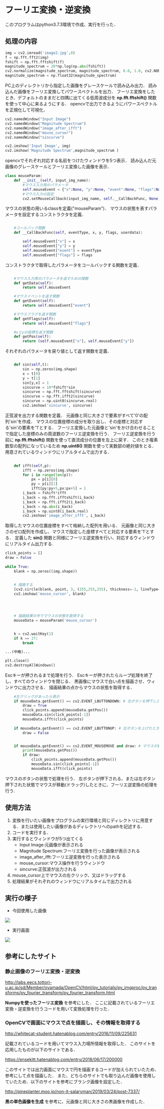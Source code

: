 # フーリエ変換・逆変換
このプログラムはpython3.7.3環境で作成、実行を行った．

## 処理の内容
``` python
img = cv2.imread('image2.jpg',0)
f = np.fft.fft2(img)
fshift = np.fft.fftshift(f)
magnitude_spectrum = 20*np.log(np.abs(fshift))
cv2.normalize(magnitude_spectrum, magnitude_spectrum, 0.0, 1.0, cv2.NORM_MINMAX)
magnitude_spectrum = np.float32(magnitude_spectrum)
```
PC上のディレクトリから指定した画像をグレースケールで読み込み出力．
読み込んだ画像をフーリエ変換してパワースペクトルを出力．
フーリエ変換をしたとき、デフォルトのままだと四隅に出てくる低周波成分を **np.fft.fftshift()** 関数を使って中心に来るようにする．
opencvで出力できるようにパワースペクトルを正規化して可視化．

``` python
cv2.namedWindow("Input Image")
cv2.namedWindow("Magnitude Spectrum")
cv2.namedWindow("image_after_ifft")
cv2.namedWindow("mouse_cursor")
cv2.namedWindow("sincurve")

cv2.imshow('Input Image', img)
cv2.imshow('Magnitude Spectrum',magnitude_spectrum )
```
opencvでそれぞれ対応する名前をつけたウィンドウを5つ表示．
読み込んだ元画像のグレースケールとフーリエ変換した画像を表示．

``` python
class mouseParam:
    def __init__(self, input_img_name):
        #マウス入力用のパラメータ
        self.mouseEvent = {"x":None, "y":None, "event":None, "flags":None}
        #マウス入力の設定
        cv2.setMouseCallback(input_img_name, self.__CallBackFunc, None)
```
マウスの状態の用いるclassを定義("mouseParam")．
マウスの状態を表すパラメータを設定するコンストラクタを定義．

``` python    

    #コールバック関数
    def __CallBackFunc(self, eventType, x, y, flags, userdata):

        self.mouseEvent["x"] = x
        self.mouseEvent["y"] = y
        self.mouseEvent["event"] = eventType
        self.mouseEvent["flags"] = flags
```  
コンストラクタで取得したパラメータをコールバックする関数を定義．

``` python

    #マウス入力用のパラメータを返すための関数
    def getData(self):
        return self.mouseEvent

    #マウスイベントを返す関数
    def getEvent(self):
        return self.mouseEvent["event"]

    #マウスフラグを返す関数
    def getFlags(self):
        return self.mouseEvent["flags"]

    #xとyの座標を返す関数
    def getPos(self):
        return (self.mouseEvent["x"], self.mouseEvent["y"])

```       
それぞれのパラメータを戻り値として返す関数を定義．
``` python

    def sin(self,t):
        sin = np.zeros(img.shape)
        x = t[0]
        y = t[1]
        sin[y,x] = 1
        sincurve = 10*fshift*sin
        sincurve = np.fft.fftshift(sincurve)
        sincurve = np.fft.ifft2(sincurve)
        sincurve = np.uint8(sincurve.real)
        cv2.imshow('sincurve', sincurve)

```        
正弦波を出力する関数を定義．
元画像と同じ大きさで要素がすべて'0'の配列'sin'を作成．
マウスの位置座標の成分を取り出し、その座標と対応する'sin'の要素を'1'とする．
フーリエ変換した元画像と'sin'をかけ合わせることで指定した座標のみの周波数のフーリエ逆変換を行う．
フーリエ逆変換を行う前に **np.fft.fftshift()** 関数を使って直流成分の位置を左上に戻す．
このとき複素数型の配列になっているため **np.uint8()** 関数を使って実数部の絶対値をとる．
用意されているウィンドウにリアルタイムで出力する．
``` python
        
    def ifft(self,p):
        ifft = np.zeros(img.shape)
        for i in range(len(p)):
            px = p[i][0]
            py = p[i][1]
            ifft[py:py+5,px:px+5] = 1
        i_back = fshift*ifft
        i_back = np.fft.ifftshift(i_back)
        i_back = np.fft.ifft2(i_back)
        i_back = np.abs(i_back)
        i_back = np.uint8(i_back.real)
        cv2.imshow('image_after_ifft', i_back)

```
取得したマウスの位置座標をすべて格納した配列を用いる．
元画像と同じ大きさのゼロ配列を作成し、マウスで指定した座標すべてと対応する要素を'1'とする．
定義した **sin()** 関数と同様にフーリエ逆変換を行い、対応するウィンドウにリアルタイム出力する.
``` python
click_points = []
draw = False
    
while True:
    blank = np.zeros((img.shape))
 
    
    # 描画する
    [cv2.circle(blank, point, 3, (255,255,255), thickness=-1, lineType=cv2.LINE_8, shift=0) for point in click_points]
    cv2.imshow('mouse_cursor', blank)


    

    # 描画結果の中でマウスの状態を取得する
    mouseData = mouseParam('mouse_cursor')
    
    
    k = cv2.waitKey(1)
    if k == 27:
        break

...(中略)...        

plt.close()
cv2.destroyAllWindows()
```
Escキーが押されるまで処理を行う．
Escキーが押されたらループ処理を終了し、すべてのウィンドウを閉じる．
黒画像にマウスで白い点を描画させ、ウィンドウに出力させる．
描画結果の点からマウスの状態を取得する．
``` python
    #左クリックがあったら表示
    if mouseData.getEvent() == cv2.EVENT_LBUTTONDOWN: # 左ボタンを押下したとき
        draw = True
        click_points.append(mouseData.getPos())
        mouseData.sin(click_points[-1])
        mouseData.ifft(click_points)
    
    if mouseData.getEvent() == cv2.EVENT_LBUTTONUP: # 左ボタンを上げたとき
        draw = False


    if mouseData.getEvent() == cv2.EVENT_MOUSEMOVE and draw: # マウスが動いた時
        print(mouseData.getPos())
        if draw:
            click_points.append(mouseData.getPos())
            mouseData.sin(click_points[-1])
            mouseData.ifft(click_points)
```
マウスのボタンの状態で処理を行う．
左ボタンが押下される、または左ボタン押下された状態でマウスが移動(ドラッグ)したときに、フーリエ逆変換の処理を行う.

## 使用方法
1. 変換を行いたい画像をプログラムの実行環境と同じディレクトリに用意する．または使用したい画像があるディレクトリへのpathを記述する．
2. コードを実行する．
3. 実行するとウィンドウが5つ出てくる
    - Input Image:元画像が表示される
    - Magnitude Spectrum:フーリエ変換を行った画像が表示される
    - image_after_ifft:フーリエ逆変換を行った表示される
    - mouse_cursor:マウス操作を行うウィンドウ
    - sincurve:正弦波が出力される
4. mouse_cursor上でマウスの左クリック、又はドラッグする
5. 処理結果がそれぞれのウィンドウにリアルタイムで出力される

## 実行の様子
- 今回使用した画像  

![](image2.jpg)
- 実行画面  

![](demo.gif)

## 参考にしたサイト
### 静止画像のフーリエ変換・逆変換 
http://labs.eecs.tottori-u.ac.jp/sd/Member/oyamada/OpenCV/html/py_tutorials/py_imgproc/py_transforms/py_fourier_transform/py_fourier_transform.html

**Numpyを使ったフーリエ変換** を参考にした．
ここに記載されているフーリエ変換・逆変換を行うコードを用いて変換処理を行った．

### OpenCVで画面にマウスで点を描画し、その情報を取得する
http://whitecat-student.hatenablog.com/entry/2016/11/09/225631

記載されているコードを用いてマウス入力場所情報を取得した．
このサイトを応用したものが以下のサイトである．

https://ensekitt.hatenablog.com/entry/2018/06/17/200000

このサイトでは出力画面にマウスで円を描画するコードが加えられていたため、参考にして点を描画した．
また、どちらのサイトでも取り込んだ画像を使用していたため．以下のサイトを参考にブランク画像を設定した．

http://pineplanter.moo.jp/non-it-salaryman/2019/03/24/post-7337/

**黒の単色画像を生成** を参考に、元画像と同じ大きさの黒画像を作成した．

